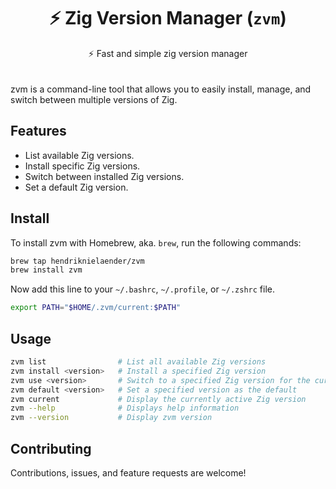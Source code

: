 <h1 align="center">
  ⚡ Zig Version Manager (<code>zvm</code>)
</h1>
<div align="center">⚡ Fast and simple zig version manager</div>
<br><br>
zvm is a command-line tool that allows you to easily install, manage, and switch between multiple versions of Zig.

## Features

- List available Zig versions.
- Install specific Zig versions.
- Switch between installed Zig versions.
- Set a default Zig version.


## Install

To install zvm with Homebrew, aka. `brew`, run the following commands:

```bash
brew tap hendriknielaender/zvm
brew install zvm
```

Now add this line to your `~/.bashrc`, `~/.profile`, or `~/.zshrc` file.

```bash
export PATH="$HOME/.zvm/current:$PATH"
```

## Usage
```bash
zvm list                # List all available Zig versions
zvm install <version>   # Install a specified Zig version
zvm use <version>       # Switch to a specified Zig version for the current session
zvm default <version>   # Set a specified version as the default
zvm current             # Display the currently active Zig version
zvm --help              # Displays help information
zvm --version           # Display zvm version
```

## Contributing
Contributions, issues, and feature requests are welcome!
